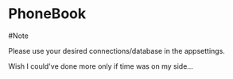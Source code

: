 # PhoneBook

#Note

Please use your desired connections/database in the appsettings.

Wish I could've done more only if time was on my side... 
